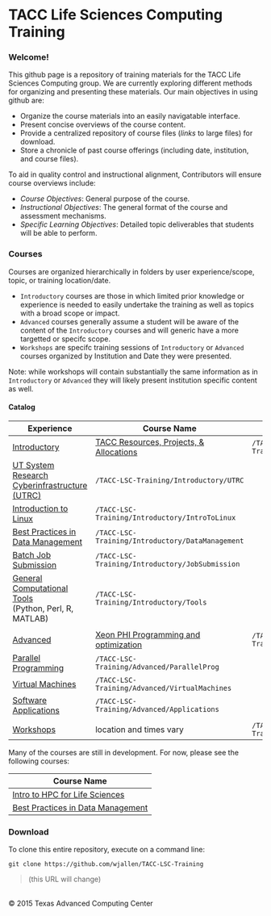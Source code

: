 # TACC Life Sciences Computing Training

### Welcome!

This github page is a repository of training materials for the TACC Life
Sciences Computing group. We are currently exploring different methods for
organizing and presenting these materials. Our main objectives in using github
are:

* Organize the course materials into an easily navigatable interface. 
* Present concise overviews of the course content.
* Provide a centralized repository of course files (*links* to large files) for download.
* Store a chronicle of past course offerings (including date, institution, and course files).

To aid in quality control and instructional alignment, Contributors will ensure course overviews include:

* *Course Objectives*:  General purpose of the course. 
* *Instructional Objectives*: The general format of the course and assessment mechanisms.
* *Specific Learning Objectives*: Detailed topic deliverables that students will be able to perform.

### Courses

Courses are organized hierarchically in folders by user experience/scope, topic, or training location/date.
* `Introductory` courses are those in which limited prior knowledge or experience is needed to easily undertake the training as well as topics with a broad scope or impact.
* `Advanced` courses generally assume a student will be aware of the content of the `Introductory` courses and will generic have a more targetted or specifc scope.
* `Workshops` are specifc training sessions of `Introductory` or `Advanced` courses organized by Institution and Date they were presented.

Note: while workshops will contain substantially the same information as in `Introductory` or `Advanced` they will likely present institution specific content as well.

#### Catalog

Experience | Course Name | Path
-----------|-------|-------
[Introductory](/Introductory) | [TACC Resources, Projects, &amp; Allocations](Introductory/TACC)| `/TACC-LSC-Training/Introductory/TACC`
 | [UT System Research Cyberinfrastructure \(UTRC\)](Introductory/UTRC)| `/TACC-LSC-Training/Introductory/UTRC`
 | [Introduction to Linux](Introductory/IntroToLinux)| `/TACC-LSC-Training/Introductory/IntroToLinux`
 | [Best Practices in Data Management](Introductory/DataManagement)| `/TACC-LSC-Training/Introductory/DataManagement`
 | [Batch Job Submission](Introductory/JobSubmission)| `/TACC-LSC-Training/Introductory/JobSubmission`
 | [General Computational Tools](Introductory/Tools)<br/>(Python, Perl, R, MATLAB)| `/TACC-LSC-Training/Introductory/Tools`
 | |
[Advanced](/Advanced) | [Xeon PHI Programming and optimization](Advanced/XeonPhi) | `/TACC-LSC-Training/Advanced/XeonPhi`
 | [Parallel Programming](Advanced/ParallelProg)| `/TACC-LSC-Training/Advanced/ParallelProg`
 | [Virtual Machines](Advanced/VirtualMachines)| `/TACC-LSC-Training/Advanced/VirtualMachines`
 | [Software Applications](Advanced/Applications)| `/TACC-LSC-Training/Advanced/Applications`
 | |
[Workshops](/Workshops) | location and times vary | `/TACC-LSC-Training/Workshops`

Many of the courses are still in development. For now, please see the following courses:

Course Name |
----------- |
[Intro to HPC for Life Sciences](/Introductory/defunctHPC/IntroToHPCforLSC) |
[Best Practices in Data Management](/Introductory/DataManagement) |


### Download

To clone this entire repository, execute on a command line:

```
git clone https://github.com/wjallen/TACC-LSC-Training
```
>\(this URL will change\)


<br>
&copy; 2015 Texas Advanced Computing Center

